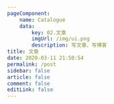 ```yaml
---
pageComponent:
    name: Catalogue
    data:
        key: 02.文章
        imgUrl: /img/ui.png
        description: 写文章、写博客
title: 文章
date: 2020-03-11 21:50:54
permalink: /post
sidebar: false
article: false
comment: false
editLink: false
---
```

